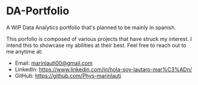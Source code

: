 # DA-Portfolio
A WIP Data Analytics portfolio that's planned to be mainly in spanish. 

This porfolio is composed of various projects that have struck my interest. I intend this to showcase my abilities at their best. 
Feel free to reach out to me anytime at:
- Email: marinlauti00@gmail.com  
- LinkedIn: https://www.linkedin.com/in/hola-soy-lautaro-mar%C3%ADn/
- GitHub: https://github.com/Phys-marinlauti
